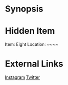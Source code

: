 # Synopsis


# Hidden Item
Item: Eight
Location: ~~~~

# External Links
[Instagram](https://www.instagram.com/p/CDSLoRMjUmZ/)
[Twitter]()